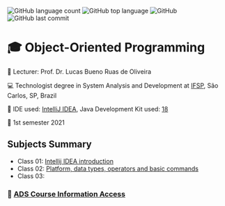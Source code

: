 ![GitHub language count](https://img.shields.io/github/languages/count/jmmarao/ws-object-oriented-programming)
![GitHub top language](https://img.shields.io/github/languages/top/jmmarao/ws-object-oriented-programming)
![GitHub](https://img.shields.io/github/license/jmmarao/ws-object-oriented-programming)
![GitHub last commit](https://img.shields.io/github/last-commit/jmmarao/ws-object-oriented-programming)

# :mortar_board: Object-Oriented Programming

:triangular_flag_on_post: Lecturer: Prof. Dr. Lucas Bueno Ruas de Oliveira

:computer: Technologist degree in System Analysis and Development at [IFSP](https://www.ifsp.edu.br/), São Carlos, SP, Brazil

:ticket: IDE used: [IntelliJ IDEA](https://www.jetbrains.com/pt-br/idea/), Java Development Kit used: [18](https://www.oracle.com/java/technologies/downloads/)

:calendar: 1st semester 2021

## Subjects Summary

- Class 01: [Intellij IDEA introduction](https://github.com/jmmarao/ws-object-oriented-programming/tree/main/src/main/java/br/edu/ifsp/class01)
- Class 02: [Platform, data types, operators and basic commands](https://github.com/jmmarao/ws-object-oriented-programming/tree/main/src/main/java/br/edu/ifsp/class02)
- Class 03:
### :link: [ADS Course Information Access](https://scl.ifsp.edu.br/index.php/cursos.html?id=116:ads&catid=61)